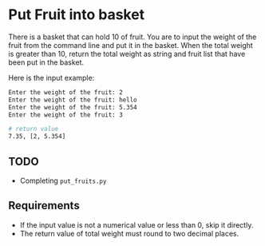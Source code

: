 # Put Fruit into basket

There is a basket that can hold 10 of fruit.
You are to input the weight of the fruit from the command line and put it in the basket. When the total weight is greater than 10, return the total weight as string and fruit list that have been put in the basket.

Here is the input example:

```bash
Enter the weight of the fruit: 2
Enter the weight of the fruit: hello
Enter the weight of the fruit: 5.354
Enter the weight of the fruit: 3

# return value
7.35, [2, 5.354]
```

## TODO

- Completing `put_fruits.py`

## Requirements

- If the input value is not a numerical value or less than 0, skip it directly.
- The return value of total weight must round to two decimal places.
